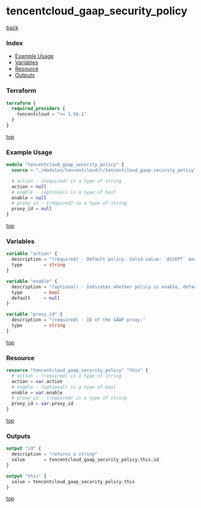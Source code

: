 # tencentcloud_gaap_security_policy

[back](../tencentcloud.md)

### Index

- [Example Usage](#example-usage)
- [Variables](#variables)
- [Resource](#resource)
- [Outputs](#outputs)

### Terraform

```terraform
terraform {
  required_providers {
    tencentcloud = ">= 1.56.1"
  }
}
```

[top](#index)

### Example Usage

```terraform
module "tencentcloud_gaap_security_policy" {
  source = "./modules/tencentcloud/r/tencentcloud_gaap_security_policy"

  # action - (required) is a type of string
  action = null
  # enable - (optional) is a type of bool
  enable = null
  # proxy_id - (required) is a type of string
  proxy_id = null
}
```

[top](#index)

### Variables

```terraform
variable "action" {
  description = "(required) - Default policy. Valid value: `ACCEPT` and `DROP`."
  type        = string
}

variable "enable" {
  description = "(optional) - Indicates whether policy is enable, default value is `true`."
  type        = bool
  default     = null
}

variable "proxy_id" {
  description = "(required) - ID of the GAAP proxy."
  type        = string
}
```

[top](#index)

### Resource

```terraform
resource "tencentcloud_gaap_security_policy" "this" {
  # action - (required) is a type of string
  action = var.action
  # enable - (optional) is a type of bool
  enable = var.enable
  # proxy_id - (required) is a type of string
  proxy_id = var.proxy_id
}
```

[top](#index)

### Outputs

```terraform
output "id" {
  description = "returns a string"
  value       = tencentcloud_gaap_security_policy.this.id
}

output "this" {
  value = tencentcloud_gaap_security_policy.this
}
```

[top](#index)